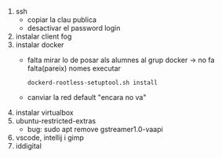 1. ssh
    - copiar la clau publica
    - desactivar el password login
1. instalar client fog
1. instalar docker
    - falta mirar lo de posar als alumnes al grup docker -> no fa falta(pareix) nomes executar
  
      `dockerd-rootless-setuptool.sh install`
  
    - canviar la red default
      "encara no va"
1. instalar virtualbox
1. ubuntu-restricted-extras
    - bug: sudo apt remove gstreamer1.0-vaapi
1. vscode, intellij i gimp
1. iddigital
